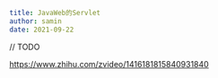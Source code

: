 ```yaml
title: JavaWeb的Servlet 
author: samin
date: 2021-09-22
```

// TODO

https://www.zhihu.com/zvideo/1416181815840931840